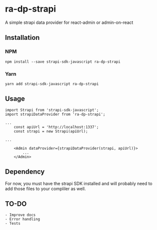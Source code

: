 # ra-dp-strapi
A simple strapi data provider for react-admin or admin-on-react

## Installation

### NPM
`npm install --save strapi-sdk-javascript ra-dp-strapi`

### Yarn
`yarn add strapi-sdk-javascript ra-dp-strapi` 

## Usage
```
import Strapi from 'strapi-sdk-javascript';
import strapiDataProvider from 'ra-dp-strapi';

...
    const apiUrl = 'http://localhost:1337';
    const strapi = new Strapi(apiUrl);

...

    <Admin dataProvider={strapiDataProvider(strapi, apiUrl)}>
        ...
    </Admin>

```

## Dependency
For now, you must have the strapi SDK installed and will probably need to add those files to your compliler as well.

## TO-DO
    - Improve docs
    - Error handling
    - Tests

